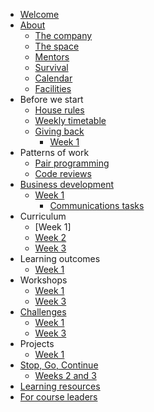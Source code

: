 * [Welcome](README.md)
* [About](about/README.md)
   * [The company](about/company.md)
   * [The space](about/space.md)
   * [Mentors](about/mentors.md)
   * [Survival](about/money.md)
   * [Calendar](about/schedule.md)
   * [Facilities](about/facilities.md)
* Before we start
  * [House rules](rules/house-rules.md)
  * [Weekly timetable](rules/classroom-schedule.md)
  * [Giving back](giving/README.md)
     * [Week 1](giving/week1.md)   
* Patterns of work
  * [Pair programming](rules/pair-programming.md)
  * [Code reviews](patterns/code-reviews.md)
* [Business development](business/README.md)
   * [Week 1](business/week1.md)
     * [Communications tasks](business/communications.md)  
* Curriculum
  * [Week 1]  
  * [Week 2](curriculum/week2.md)
  * [Week 3](curriculum/week3.md)
* Learning outcomes
   * [Week 1](outcomes/week1.md)
* Workshops
   * [Week 1](workshops/week1.md)
   * [Week 3](workshops/week3.md)
* [Challenges](challenges/README.md)
   * [Week 1](challenges/week1.md)
   * [Week 3](challenges/week3.md)
* Projects
   * [Week 1](projects/week1.md)
* [Stop, Go, Continue](sgc/README.md)  
   * [Weeks 2 and 3](sgc/week2+3.md)
* [Learning resources](resources.md)  
* [For course leaders](leaders/README.md)  
